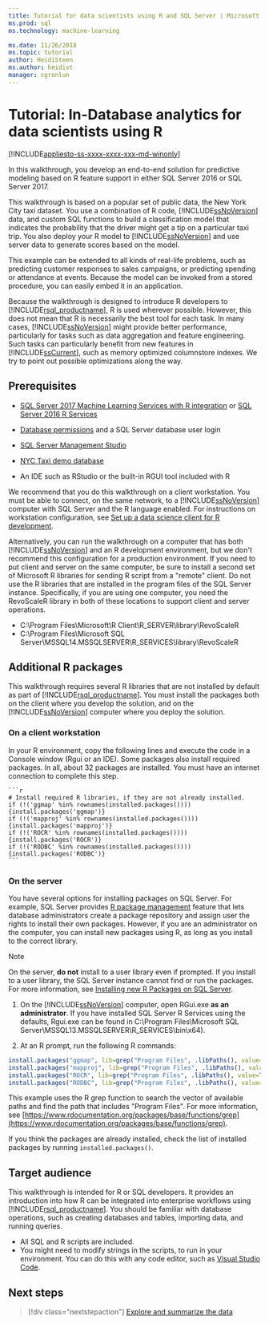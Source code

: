 ```yaml
---
title: Tutorial for data scientists using R and SQL Server | Microsoft Docs
ms.prod: sql
ms.technology: machine-learning

ms.date: 11/26/2018  
ms.topic: tutorial
author: HeidiSteen
ms.author: heidist
manager: cgronlun
---
```

# Tutorial: In-Database analytics for data scientists using R
[!INCLUDE[appliesto-ss-xxxx-xxxx-xxx-md-winonly](../../includes/appliesto-ss-xxxx-xxxx-xxx-md-winonly.md)]

In this walkthrough, you develop an end-to-end solution for predictive modeling based on R feature support in either SQL Server 2016 or SQL Server 2017.

This walkthrough is based on a popular set of public data, the New York City taxi dataset. You use a combination of R code, [!INCLUDE[ssNoVersion](../../includes/ssnoversion-md.md)] data, and custom SQL functions to build a classification model that indicates the probability that the driver might get a tip on a particular taxi trip. You also deploy your R model to [!INCLUDE[ssNoVersion](../../includes/ssnoversion-md.md)] and use server data to generate scores based on the model.

This example can be extended to all kinds of real-life problems, such as predicting customer responses to sales campaigns, or predicting spending or attendance at events. Because the model can be invoked from a stored procedure, you can easily embed it in an application.

Because the walkthrough is designed to introduce R developers to [!INCLUDE[rsql_productname](../../includes/rsql-productname-md.md)], R is used wherever possible. However, this does not mean that R is necessarily the best tool for each task. In many cases, [!INCLUDE[ssNoVersion](../../includes/ssnoversion-md.md)] might provide better performance, particularly for tasks such as data aggregation and feature engineering.  Such tasks can particularly benefit from new features in [!INCLUDE[ssCurrent](../../includes/sscurrent-md.md)], such as memory optimized columnstore indexes. We try to point out possible optimizations along the way.

## Prerequisites

+ [SQL Server 2017 Machine Learning Services with R integration](../install/sql-machine-learning-services-windows-install.md#verify-installation) or [SQL Server 2016 R Services](../install/sql-r-services-windows-install.md)

+ [Database permissions](../security/user-permission.md) and a SQL Server database user login

+ [SQL Server Management Studio](https://docs.microsoft.com/sql/ssms/download-sql-server-management-studio-ssms)

+ [NYC Taxi demo database](demo-data-nyctaxi-in-sql.md)

+ An IDE such as RStudio or the built-in RGUI tool included with R

We recommend that you do this walkthrough on a client workstation. You must be able to connect, on the same network, to a [!INCLUDE[ssNoVersion](../../includes/ssnoversion-md.md)] computer with SQL Server and the R language enabled. For instructions on workstation configuration, see [Set up a data science client for R development](../r/set-up-a-data-science-client.md).

Alternatively, you can run the walkthrough on a computer that has both [!INCLUDE[ssNoVersion](../../includes/ssnoversion-md.md)] and an R development environment, but we don't recommend this configuration for a production environment. If you need to put client and server on the same computer, be sure to install a second set of Microsoft R libraries for sending R script from a "remote" client. Do not use the R libraries that are installed in the program files of the SQL Server instance. Specifically, if you are using one computer, you need the RevoScaleR library in both of these locations to support client and server operations.

+ C:\Program Files\Microsoft\R Client\R_SERVER\library\RevoScaleR 
+ C:\Program Files\Microsoft SQL Server\MSSQL14.MSSQLSERVER\R_SERVICES\library\RevoScaleR

<a name="add-packages"></a>

## Additional R packages

This walkthrough requires several R libraries that are not installed by default as part of [!INCLUDE[rsql_productname](../../includes/rsql-productname-md.md)]. You must install the packages both on the client where you develop the solution, and on the [!INCLUDE[ssNoVersion](../../includes/ssnoversion-md.md)] computer where you deploy the solution.

### On a client workstation

In your R environment, copy the following lines and execute the code in a Console window (Rgui or an IDE). Some packages also install required packages. In all, about 32 packages are installed. You must have an internet connection to complete this step.
    
    ```r
    # Install required R libraries, if they are not already installed.
    if (!('ggmap' %in% rownames(installed.packages()))){install.packages('ggmap')}
    if (!('mapproj' %in% rownames(installed.packages()))){install.packages('mapproj')}
    if (!('ROCR' %in% rownames(installed.packages()))){install.packages('ROCR')}
    if (!('RODBC' %in% rownames(installed.packages()))){install.packages('RODBC')}
    ```

### On the server

You have several options for installing packages on SQL Server. For example, SQL Server provides [R package management](../r/install-additional-r-packages-on-sql-server.md) feature that lets database administrators create a package repository and assign user the rights to install their own packages. However, if you are an administrator on the computer, you can install new packages using R, as long as you install to the correct library.

> [!NOTE]
> On the server, **do not** install to a user library even if prompted. If you install to a user library, the SQL Server instance cannot find or run the packages. For more information, see [Installing new R Packages on SQL Server](../r/install-additional-r-packages-on-sql-server.md).

1. On the [!INCLUDE[ssNoVersion](../../includes/ssnoversion-md.md)] computer, open RGui.exe **as an administrator**.  If you have installed SQL Server R Services using the defaults, Rgui.exe can be found in C:\Program Files\Microsoft SQL Server\MSSQL13.MSSQLSERVER\R_SERVICES\bin\x64).

2. At an R prompt, run the following R commands:
  
  ```R
  install.packages("ggmap", lib=grep("Program Files", .libPaths(), value=TRUE)[1])
  install.packages("mapproj", lib=grep("Program Files", .libPaths(), value=TRUE)[1])
  install.packages("ROCR", lib=grep("Program Files", .libPaths(), value=TRUE)[1])
  install.packages("RODBC", lib=grep("Program Files", .libPaths(), value=TRUE)[1])
  ```
  This example uses the R grep function to search the vector of available paths and find the path that includes "Program Files". For more information, see [https://www.rdocumentation.org/packages/base/functions/grep](https://www.rdocumentation.org/packages/base/functions/grep).

  If you think the packages are already installed, check the list of installed packages by running `installed.packages()`.

## Target audience

This walkthrough is intended for R or SQL developers. It provides an introduction into how R can be integrated into enterprise workflows using [!INCLUDE[rsql_productname](../../includes/rsql-productname-md.md)]. You should be familiar with database operations, such as creating databases and tables, importing data, and running queries.

+ All SQL and R scripts are included.
+ You might need to modify strings in the scripts, to run in your environment. You can do this with any code editor, such as [Visual Studio Code](https://code.visualstudio.com/Download).

## Next steps

> [!div class="nextstepaction"]
> [Explore and summarize the data](walkthrough-view-and-summarize-data-using-r.md)